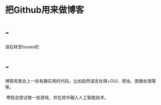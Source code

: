 # 把Github用来做博客

# -
请右转至Issues栏



# -
博客库里会上一些有趣实用的代码，比如自然语言处理+GUI、爬虫、图像处理等等。

  寒假会尝试做一些游戏，并在其中融入人工智能技术。
